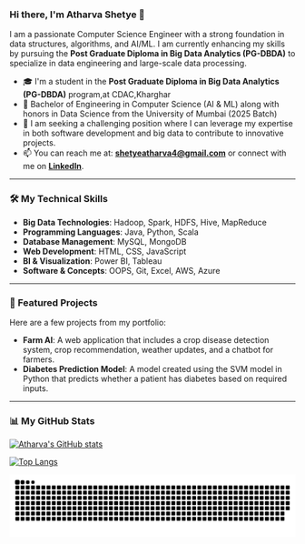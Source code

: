 ### Hi there, I'm Atharva Shetye 👋

I am a passionate Computer Science Engineer with a strong foundation in data structures, algorithms, and AI/ML. I am currently enhancing my skills by pursuing the **Post Graduate Diploma in Big Data Analytics (PG-DBDA)** to specialize in data engineering and large-scale data processing.

- 🎓 I'm a student in the **Post Graduate Diploma in Big Data Analytics (PG-DBDA)** program,at CDAC,Kharghar
- 📜 Bachelor of Engineering in Computer Science (AI & ML) along with honors in Data Science from the University of Mumbai (2025 Batch)
- 🎯 I am seeking a challenging position where I can leverage my expertise in both software development and big data to contribute to innovative projects.
- 📫 You can reach me at: **shetyeatharva4@gmail.com** or connect with me on **[LinkedIn]([https://www.linkedin.com/in/atharva-shetve-cse/])**.

---

### 🛠️ My Technical Skills

* **Big Data Technologies**: Hadoop, Spark, HDFS, Hive, MapReduce
* **Programming Languages**: Java, Python, Scala
* **Database Management**: MySQL, MongoDB
* **Web Development**: HTML, CSS, JavaScript
* **BI & Visualization**: Power BI, Tableau
* **Software & Concepts**: OOPS, Git, Excel, AWS, Azure

---

### 🚀 Featured Projects

Here are a few projects from my portfolio:

* **Farm AI**: A web application that includes a crop disease detection system, crop recommendation, weather updates, and a chatbot for farmers.
* **Diabetes Prediction Model**: A model created using the SVM model in Python that predicts whether a patient has diabetes based on required inputs.

---

### 📊 My GitHub Stats

[![Atharva's GitHub stats](https://github-readme-stats.vercel.app/api?username=atharvashetyee&show_icons=true&theme=radical)](https://github.com/anuraghazra/github-readme-stats)

[![Top Langs](https://github-readme-stats.vercel.app/api/top-langs/?username=atharvashetyee&layout=compact&theme=radical)](https://github.com/anuraghazra/github-readme-stats)

![Snake animation](https://raw.githubusercontent.com/platane/platane/output/github-contribution-grid-snake.svg?user=atharvashetyee)

